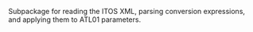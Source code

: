 Subpackage for reading the ITOS XML, parsing conversion expressions, and applying them to ATL01 parameters.